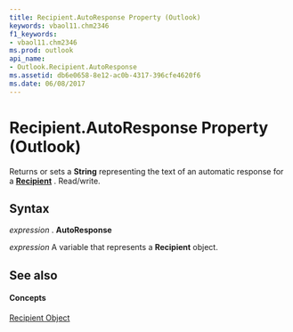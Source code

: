 ```yaml
---
title: Recipient.AutoResponse Property (Outlook)
keywords: vbaol11.chm2346
f1_keywords:
- vbaol11.chm2346
ms.prod: outlook
api_name:
- Outlook.Recipient.AutoResponse
ms.assetid: db6e0658-8e12-ac0b-4317-396cfe4620f6
ms.date: 06/08/2017
---
```



# Recipient.AutoResponse Property (Outlook)

Returns or sets a  **String** representing the text of an automatic response for a **[Recipient](Outlook.Recipient.md)** . Read/write.


## Syntax

 _expression_ . **AutoResponse**

 _expression_ A variable that represents a **Recipient** object.


## See also


#### Concepts


[Recipient Object](Outlook.Recipient.md)

